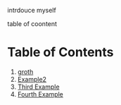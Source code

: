intrdouce myself 


table of coontent 

# Table of Contents
1. [groth](growth)
2. [Example2](#example2)
3. [Third Example](#third-example)
4. [Fourth Example](#fourth-examplehttpwwwfourthexamplecom)